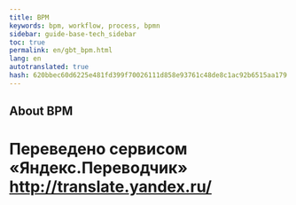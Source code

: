 ```yaml
--- 
title: BPM 
keywords: bpm, workflow, process, bpmn 
sidebar: guide-base-tech_sidebar 
toc: true 
permalink: en/gbt_bpm.html 
lang: en 
autotranslated: true 
hash: 620bbec60d6225e481fd399f70026111d858e93761c48de8c1ac92b6515aa179 
--- 
```


## About BPM 



 # Переведено сервисом «Яндекс.Переводчик» http://translate.yandex.ru/